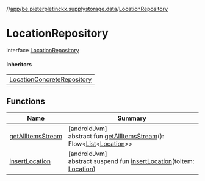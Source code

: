 //[app](../../../index.md)/[be.pieterpletinckx.supplystorage.data](../index.md)/[LocationRepository](index.md)

# LocationRepository

interface [LocationRepository](index.md)

#### Inheritors

| |
|---|
| [LocationConcreteRepository](../-location-concrete-repository/index.md) |

## Functions

| Name | Summary |
|---|---|
| [getAllItemsStream](get-all-items-stream.md) | [androidJvm]<br>abstract fun [getAllItemsStream](get-all-items-stream.md)(): Flow&lt;[List](https://kotlinlang.org/api/latest/jvm/stdlib/kotlin.collections/-list/index.html)&lt;[Location](../-location/index.md)&gt;&gt; |
| [insertLocation](insert-location.md) | [androidJvm]<br>abstract suspend fun [insertLocation](insert-location.md)(toItem: [Location](../-location/index.md)) |
